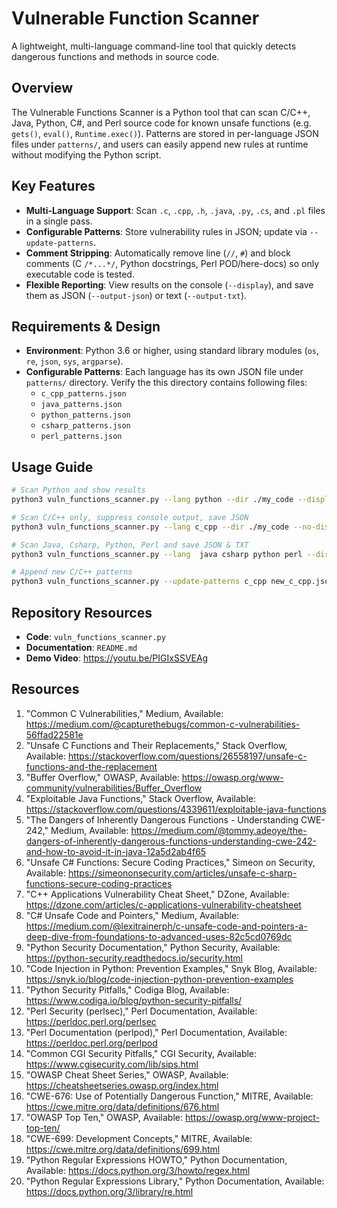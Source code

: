 # Vulnerable Function Scanner

A lightweight, multi-language command-line tool that quickly detects dangerous functions and methods in source code.

## Overview

The Vulnerable Functions Scanner is a Python tool that can scan C/C++, Java, Python, C#, and Perl source code for known unsafe functions (e.g. `gets()`, `eval()`, `Runtime.exec()`). Patterns are stored in per-language JSON files under `patterns/`, and users can easily append new rules at runtime without modifying the Python script.

## Key Features

* **Multi-Language Support**: Scan `.c`, `.cpp`, `.h`, `.java`, `.py`, `.cs`, and `.pl` files in a single pass.
* **Configurable Patterns**: Store vulnerability rules in JSON; update via `--update-patterns`.
* **Comment Stripping**: Automatically remove line (`//`, `#`) and block comments (C `/*...*/`, Python docstrings, Perl POD/here-docs) so only executable code is tested.
* **Flexible Reporting**: View results on the console (`--display`), and save them as JSON (`--output-json`) or text (`--output-txt`).

## Requirements & Design
* **Environment**: Python 3.6 or higher, using standard library modules (`os`, `re`, `json`, `sys`, `argparse`).
* **Configurable Patterns**: Each language has its own JSON file under `patterns/` directory. Verify the this directory contains following files:
   * `c_cpp_patterns.json`
   * `java_patterns.json`
   * `python_patterns.json`
   * `csharp_patterns.json`
   * `perl_patterns.json`

## Usage Guide

```bash
# Scan Python and show results
python3 vuln_functions_scanner.py --lang python --dir ./my_code --display

# Scan C/C++ only, suppress console output, save JSON
python3 vuln_functions_scanner.py --lang c_cpp --dir ./my_code --no-display --output-json c_cpp_findings.json

# Scan Java, Csharp, Python, Perl and save JSON & TXT
python3 vuln_functions_scanner.py --lang  java csharp python perl --dir ./my_code --display --output-json findings.json --output-txt findings.txt

# Append new C/C++ patterns
python3 vuln_functions_scanner.py --update-patterns c_cpp new_c_cpp.json
```

## Repository Resources

* **Code**: `vuln_functions_scanner.py`
* **Documentation**: `README.md`
* **Demo Video**: https://youtu.be/PIGIxSSVEAg

## Resources

1.	"Common C Vulnerabilities," Medium, Available: https://medium.com/@capturethebugs/common-c-vulnerabilities-56ffad22581e
2.	"Unsafe C Functions and Their Replacements," Stack Overflow, Available: https://stackoverflow.com/questions/26558197/unsafe-c-functions-and-the-replacement
3.	"Buffer Overflow," OWASP, Available: https://owasp.org/www-community/vulnerabilities/Buffer_Overflow
4.	"Exploitable Java Functions," Stack Overflow, Available: https://stackoverflow.com/questions/4339611/exploitable-java-functions
5.	"The Dangers of Inherently Dangerous Functions - Understanding CWE-242," Medium, Available: https://medium.com/@tommy.adeoye/the-dangers-of-inherently-dangerous-functions-understanding-cwe-242-and-how-to-avoid-it-in-java-12a5d2ab4f65
6.	"Unsafe C# Functions: Secure Coding Practices," Simeon on Security, Available: https://simeononsecurity.com/articles/unsafe-c-sharp-functions-secure-coding-practices
7.	"C++ Applications Vulnerability Cheat Sheet," DZone, Available: https://dzone.com/articles/c-applications-vulnerability-cheatsheet
8.	"C# Unsafe Code and Pointers," Medium, Available: https://medium.com/@lexitrainerph/c-unsafe-code-and-pointers-a-deep-dive-from-foundations-to-advanced-uses-82c5cd0769dc
9.	"Python Security Documentation," Python Security, Available: https://python-security.readthedocs.io/security.html
10.	"Code Injection in Python: Prevention Examples," Snyk Blog, Available: https://snyk.io/blog/code-injection-python-prevention-examples
11.	"Python Security Pitfalls," Codiga Blog, Available: https://www.codiga.io/blog/python-security-pitfalls/
12.	"Perl Security (perlsec)," Perl Documentation, Available: https://perldoc.perl.org/perlsec
13.	"Perl Documentation (perlpod)," Perl Documentation, Available: https://perldoc.perl.org/perlpod
14.	"Common CGI Security Pitfalls," CGI Security, Available: https://www.cgisecurity.com/lib/sips.html
15.	"OWASP Cheat Sheet Series," OWASP, Available: https://cheatsheetseries.owasp.org/index.html
16.	"CWE-676: Use of Potentially Dangerous Function," MITRE, Available: https://cwe.mitre.org/data/definitions/676.html
17.	"OWASP Top Ten," OWASP, Available: https://owasp.org/www-project-top-ten/
18.	"CWE-699: Development Concepts," MITRE, Available: https://cwe.mitre.org/data/definitions/699.html
19.	"Python Regular Expressions HOWTO," Python Documentation, Available: https://docs.python.org/3/howto/regex.html
20.	"Python Regular Expressions Library," Python Documentation, Available: https://docs.python.org/3/library/re.html
